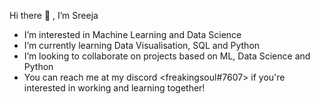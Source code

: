 Hi there 👋 , I’m Sreeja<br>
-  I’m interested in Machine Learning and Data Science<br>
- I’m currently learning Data Visualisation, SQL and Python<br>
- I’m looking to collaborate on projects based on ML, Data Science and Python<br>
- You can reach me at my discord <freakingsoul#7607> if you're interested in working and learning together!<br>

<!---
nitin-sparky/nitin-sparky is a ✨ special ✨ repository because its README.md (this file) appears on your GitHub profile.
You can click the Preview link to take a look at your changes.
--->

<!--
**KaturiSreeja/KaturiSreeja** is a ✨ _special_ ✨ repository because its `README.md` (this file) appears on your GitHub profile.

Here are some ideas to get you started:

- 🔭 I’m currently working on ...
- 🌱 I’m currently learning ...
- 👯 I’m looking to collaborate on ...
- 🤔 I’m looking for help with ...
- 💬 Ask me about ...
- 📫 How to reach me: ...
- 😄 Pronouns: ...
- ⚡ Fun fact: ...
-->
